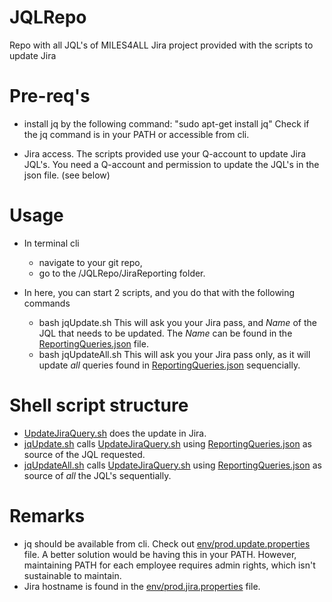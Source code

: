 # JQLRepo
Repo with all JQL's of MILES4ALL Jira project provided with the scripts to update Jira

# Pre-req's
* install jq by the following command: "sudo apt-get install jq"
Check if the jq command is in your PATH or accessible from cli. 

* Jira access. The scripts provided use your Q-account to update Jira JQL's.
You need a Q-account and permission to update the JQL's in the json file. (see below)

# Usage
* In terminal cli
  - navigate to your git repo, 
  - go to the /JQLRepo/JiraReporting folder. 

* In here, you can start 2 scripts, and you do that with the following commands 
  - bash jqUpdate.sh
This will ask you your Jira pass, and *Name* of the JQL that needs to be updated. The *Name* can be found in the [ReportingQueries.json](./JiraReporting/ReportingQueries.json) file. 
  - bash jqUpdateAll.sh
This will ask you your Jira pass only, as it will update *all* queries found in [ReportingQueries.json](./JiraReporting/ReportingQueries.json) sequencially. 

# Shell script structure
* [UpdateJiraQuery.sh](./JiraReporting/UpdateJiraQuery.sh) does the update in Jira.
* [jqUpdate.sh](./JiraReporting/jqUpdate.sh) calls [UpdateJiraQuery.sh](./JiraReporting/UpdateJiraQuery.sh) using [ReportingQueries.json](./JiraReporting/ReportingQueries.json) as source of the JQL requested.
* [jqUpdateAll.sh](./JiraReporting/jqUpdateAll.sh) calls [UpdateJiraQuery.sh](./JiraReporting/UpdateJiraQuery.sh) using [ReportingQueries.json](./JiraReporting/ReportingQueries.json) as source of *all* the JQL's sequentially.

# Remarks
* jq should be available from cli. Check out [env/prod.update.properties](./JiraReporting/env/prod.update.properties) file. 
A better solution would be having this in your PATH. 
However, maintaining PATH for each employee requires admin rights, which isn't sustainable to maintain. 
* Jira hostname is found in the [env/prod.jira.properties](./JiraReporting/env/prod.jira.properties) file.
